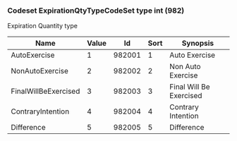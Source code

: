 ### Codeset ExpirationQtyTypeCodeSet type int (982)

Expiration Quantity type

| Name                 | Value | Id     | Sort | Synopsis                |
|----------------------|-------|--------|------|-------------------------|
| AutoExercise         | 1     | 982001 | 1    | Auto Exercise           |
| NonAutoExercise      | 2     | 982002 | 2    | Non Auto Exercise       |
| FinalWillBeExercised | 3     | 982003 | 3    | Final Will Be Exercised |
| ContraryIntention    | 4     | 982004 | 4    | Contrary Intention      |
| Difference           | 5     | 982005 | 5    | Difference              |

